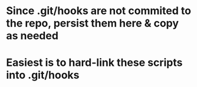 # Since .git/hooks are not commited to the repo, persist them here & copy as needed

# Easiest is to hard-link these scripts into .git/hooks